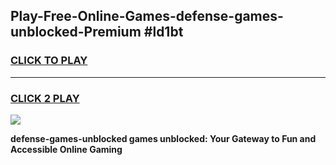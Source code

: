 
## Play-Free-Online-Games-defense-games-unblocked-Premium #ld1bt
<h3>
<a href="https://premium.freeplayer.one?title=defense-games-unblocked&ref=8M">CLICK TO PLAY</a></h3>
<hr>

<h3>
<a href="https://premium.freeplayer.one?title=defense-games-unblocked&ref=8M">CLICK 2 PLAY</a>
  
</h3>

<a href="https://premium.freeplayer.one?title=defense-games-unblocked&ref=8M"><img src="https://clearcache.store/games.png"></a>


**defense-games-unblocked games unblocked: Your Gateway to Fun and Accessible Online Gaming**

